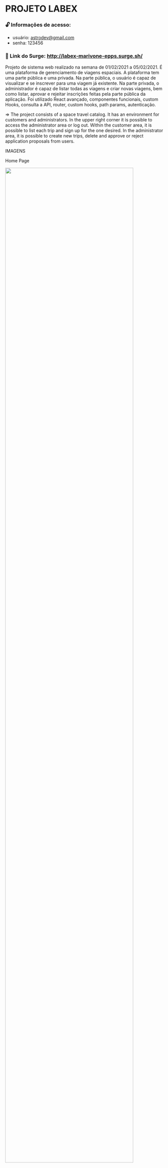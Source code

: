 # PROJETO LABEX

### 🔓 Informações de acesso:
- usuário: astrodev@gmail.com
- senha: 123456

### 🔗 Link do Surge: http://labex-marivone-epps.surge.sh/

Projeto de sistema web realizado na semana de 01/02/2021 a 05/02/2021. É uma plataforma de gerenciamento de viagens espaciais. A plataforma tem uma parte pública e uma privada. Na parte pública, o usuário é capaz de visualizar e se inscrever para uma viagem já existente. Na parte privada, o administrador é capaz de listar todas as viagens e criar novas viagens, bem como listar, aprovar e rejeitar inscrições feitas pela parte pública da aplicação. Foi utilizado React avançado, componentes funcionais, custom Hooks, consulta a API, router, custom  hooks, path params, autenticação. 
<br />

=> The project consists of a space travel catalog. It has an environment for customers and administrators. In the upper right corner it is possible to access the administrator area or log out. Within the customer area, it is possible to list each trip and sign up for the one desired. In the administrator area, it is possible to create new trips, delete and approve or reject application proposals from users.

IMAGENS

<p>Home Page</p>
<img src="https://user-images.githubusercontent.com/74380088/108924037-abe2eb00-7618-11eb-820d-10e022f51d81.png" width="90%"></img> 
<img src="https://user-images.githubusercontent.com/74380088/108924052-b604e980-7618-11eb-97ca-8d43bf14bc2f.png" width="90%"></img> 


<p>Destinos</p>
<img src="https://user-images.githubusercontent.com/74380088/108924078-c6b55f80-7618-11eb-9a5c-e879d6f5645a.png" width="90%"></img> 
<img src="https://user-images.githubusercontent.com/74380088/108924096-cddc6d80-7618-11eb-8c54-3a9236272e27.png" width="90%"></img> 

<p>Candidate-se</p>
<img src="https://user-images.githubusercontent.com/74380088/108924134-e187d400-7618-11eb-8ab2-fa1334b119b3.png" width="90%"></img> 
<img src="https://user-images.githubusercontent.com/74380088/108924210-ff553900-7618-11eb-8003-971195083a06.png" width="90%"></img> 

<p>Sobre</p>
<img src="https://user-images.githubusercontent.com/74380088/108924254-1431cc80-7619-11eb-9659-d76c0e132a18.png" width="90%"></img> 

<p>LOGIN</p>
<img src="https://user-images.githubusercontent.com/74380088/108924279-201d8e80-7619-11eb-8728-7dd7ba649ae0.png" width="90%"></img> 

<p>AREA RESTRITA</p>
<p>Lista de Viagens</p>
<img src="https://user-images.githubusercontent.com/74380088/108924368-45aa9800-7619-11eb-9e81-e8fa8533bbe3.png" width="90%"></img> 

<p>Detalhes da Viagem</p>
<img src="https://user-images.githubusercontent.com/74380088/108924484-7985bd80-7619-11eb-91cd-b98147b9ac34.png" width="90%"></img> 

<p>Criar viagem</p>
<img src="https://user-images.githubusercontent.com/74380088/108924515-860a1600-7619-11eb-94c9-0e7503d944e9.png" width="90%"></img> 
